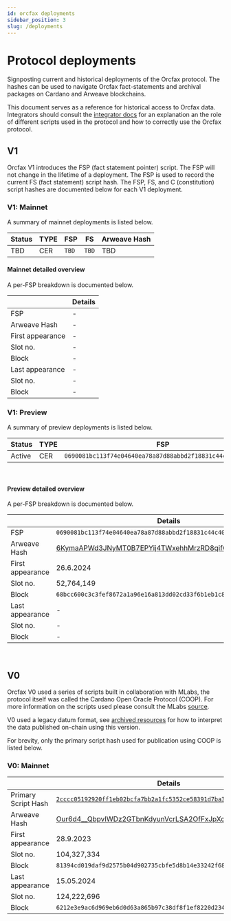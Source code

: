 ```yaml
---
id: orcfax deployments
sidebar_position: 3
slug: /deployments
---
```


# Protocol deployments

Signposting current and historical deployments of the Orcfax protocol. The
hashes can be used to navigate Orcfax fact-statements and archival packages
on Cardano and Arweave blockchains.

This document serves as a reference for historical access to Orcfax data.
Integrators should consult the [integrator docs][consume] for an explanation
an the role of different scripts used in the protocol and how to correctly use
the Orcfax protocol.

## V1

Orcfax V1 introduces the FSP (fact statement pointer) script. The FSP will not
change in the lifetime of a deployment. The FSP is used to record the current
FS (fact statement) script hash. The FSP, FS, and C (constitution) script
hashes are documented below for each V1 deployment.

### V1: Mainnet

A summary of mainnet deployments is listed below.

| Status | TYPE | FSP | FS | Arweave Hash |
|--------|------|---- |----|--------------|
| TBD | CER | `TBD` | `TBD` | TBD |

#### Mainnet detailed overview

A per-FSP breakdown is documented below.

|                  | Details |
|------------------|---------|
| FSP              | -       |
| Arweave Hash     | -       |
| First appearance | -       |
| Slot no.         | -       |
| Block            | -       |
| Last appearance  | -       |
| Slot no.         | -       |
| Block            | -       |

### V1: Preview

A summary of preview deployments is listed below.

| Status | TYPE | FSP | FS | C | Arweave Hash |
|--------|------|---- |----|---|--------------|
| Active | CER | `0690081bc113f74e04640ea78a87d88abbd2f18831c44c4064524230` | `572f979076428566452f5c22bc98f58d49f237d4f53b86d37b147244` | `3a81e444b7b88e41d421551d056ce1e7701948236251019d6fdce656` | [6KymaAPWd3JNyMT0B7EPYij4TWxehhMrzRD8qifCSLs][arweave-preview] |

<br/>

#### Preview detailed overview

A per-FSP breakdown is documented below.

|                  | Details |
|------------------|---------|
| FSP              | `0690081bc113f74e04640ea78a87d88abbd2f18831c44c4064524230` |
| Arweave Hash     | [6KymaAPWd3JNyMT0B7EPYij4TWxehhMrzRD8qifCSLs][arweave-preview] |
| First appearance | 26.6.2024     |
| Slot no.         | 52,764,149     |
| Block            | `68bcc600c3c3fef8672a1a96e16a813dd02cd33f6b1eb1c8e464b4b0469dc752`     |
| Last appearance  | -     |
| Slot no.         | -     |
| Block            | -     |

<br/>

## V0

Orcfax V0 used a series of scripts built in collaboration with MLabs, the
protocol itself was called the Cardano Open Oracle Protocol (COOP). For more
information on the scripts used please consult the MLabs [source][coop].

V0 used a legacy datum format, see [archived resources][archive-1] for how
to interpret the data published on-chain using this version.

For brevity, only the primary script hash used for publication using COOP is
listed below.

### V0: Mainnet

|                  | Details |
|------------------|---------|
| Primary Script Hash | [`2cccc05192920ff1eb02bcfa7bb2a1fc5352ce58391d7ba3c66a555b`][cexplorer-primary-script] |
| Arweave Hash     | [Our6d4__QbpvIWDz2GTbnKdyunVcrLSA2OfFxJpXdzQ][arweave-mainnet-v0]|
| First appearance | 28.9.2023 |
| Slot no.         | 104,327,334 |
| Block            | `81394cd019daf9d2575b04d902735cbfe5d8b14e33242f6810664b911fe81798` |
| Last appearance  | 15.05.2024 |
| Slot no.         | 124,222,696 |
| Block            | `6212e3e9ac6d969eb6d0d63a865b97c38df8f1ef8220d2340aaa91df25879247` |

<!-- references -->

[archive-1]: archived-resources#in-use
[consume]: ./consume.md
[coop]: https://github.com/mlabs-haskell/cardano-open-oracle-protocol
[arweave-preview]: https://arscan.io/address/6KymaAPWd3JNyMT0B7EPYij4TWxehhMrzRD8qifCSLs
[arweave-mainnet-v0]: https://arscan.io/address/Our6d4__QbpvIWDz2GTbnKdyunVcrLSA2OfFxJpXdzQ
[cexplorer-primary-script]: https://cexplorer.io/policy/2cccc05192920ff1eb02bcfa7bb2a1fc5352ce58391d7ba3c66a555b
